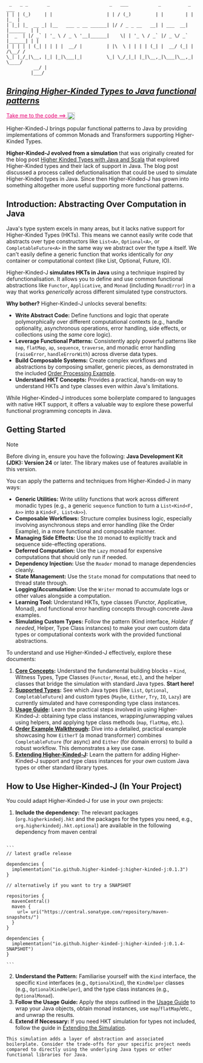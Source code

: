 ```
 _   _ _       _                      _   ___           _          _        ___ 
| | | (_)     | |                    | | / (_)         | |        | |      |_  |
| |_| |_  __ _| |__   ___ _ __ ______| |/ / _ _ __   __| | ___  __| |______  | |
|  _  | |/ _` | '_ \ / _ \ '__|______|    \| | '_ \ / _` |/ _ \/ _` |______| | |
| | | | | (_| | | | |  __/ |         | |\  \ | | | | (_| |  __/ (_| |    /\__/ /
\_| |_/_|\__, |_| |_|\___|_|         \_| \_/_|_| |_|\__,_|\___|\__,_|    \____/ 
          __/ |                                                                 
         |___/                                                                  
```
## [_Bringing Higher-Kinded Types to Java functional patterns_](https://github.com/higher-kinded-j/higher-kinded-j)

<a href="https://github.com/higher-kinded-j/higher-kinded-j" style="color: #e70073"> Take me to the code ==> <img src="https://raw.githubusercontent.com/FortAwesome/Font-Awesome/refs/heads/6.x/svgs/brands/github.svg" width="20" height="20" style="vertical-align:middle" alt="github link to code"></a>


Higher-Kinded-J brings popular functional patterns to Java by providing implementations of common Monads and Transformers supporting Higher-Kinded Types.

**Higher-Kinded-J evolved from a simulation** that was originally created for the blog post [Higher Kinded Types with Java and Scala](https://blog.scottlogic.com/2025/04/11/higher-kinded-types-with-java-and-scala.html) that explored Higher-Kinded types and their lack of support in Java. The blog post discussed a process called defuctionalisation that could be used to simulate Higher-Kinded types in Java. Since then Higher-Kinded-J has grown into something altogether more useful supporting more functional patterns.


## Introduction: Abstracting Over Computation in Java

Java's type system excels in many areas, but it lacks native support for Higher-Kinded Types (HKTs). This means we cannot easily write code that abstracts over type constructors like `List<A>`, `Optional<A>`, or `CompletableFuture<A>` in the same way we abstract over the type `A` itself. We can't easily define a generic function that works identically for *any* container or computational context (like List, Optional, Future, IO).

Higher-Kinded-J **simulates HKTs in Java** using a technique inspired by defunctionalisation. It allows you to define and use common functional abstractions like `Functor`, `Applicative`, and `Monad` (including `MonadError`) in a way that works *generically* across different simulated type constructors.

**Why bother?** Higher-Kinded-J unlocks several benefits:

* **Write Abstract Code:** Define functions and logic that operate polymorphically over different computational contexts (e.g., handle optionality, asynchronous operations, error handling, side effects, or collections using the *same* core logic).
* **Leverage Functional Patterns:** Consistently apply powerful patterns like `map`, `flatMap`, `ap`, `sequence`, `traverse`, and monadic error handling (`raiseError`, `handleErrorWith`) across diverse data types.
* **Build Composable Systems:** Create complex workflows and abstractions by composing smaller, generic pieces, as demonstrated in the included [Order Processing Example](order-walkthrough.md).
* **Understand HKT Concepts:** Provides a practical, hands-on way to understand HKTs and type classes even within Java's limitations.

While Higher-Kinded-J introduces some boilerplate compared to languages with native HKT support, it offers a valuable way to explore these powerful functional programming concepts in Java.

## Getting Started

> [!NOTE]  
> Before diving in, ensure you have the following:
> **Java Development Kit (JDK): Version 24** or later. The library makes use of features available in this version.

You can apply the patterns and techniques from Higher-Kinded-J in many ways:

* **Generic Utilities:** Write utility functions that work across different monadic types (e.g., a generic `sequence` function to turn a `List<Kind<F, A>>` into a `Kind<F, List<A>>`).
* **Composable Workflows:** Structure complex business logic, especially involving asynchronous steps and error handling (like the Order Example), in a more functional and composable manner.
* **Managing Side Effects:** Use the `IO` monad to explicitly track and sequence side-effecting operations.
* **Deferred Computation:** Use the `Lazy` monad for expensive computations that should only run if needed.
* **Dependency Injection:** Use the `Reader` monad to manage dependencies cleanly.
* **State Management:** Use the `State` monad for computations that need to thread state through.
* **Logging/Accumulation:** Use the `Writer` monad to accumulate logs or other values alongside a computation.
* **Learning Tool:** Understand HKTs, type classes (Functor, Applicative, Monad), and functional error handling concepts through concrete Java examples.
* **Simulating Custom Types:** Follow the pattern (Kind interface, _Holder if needed_, Helper, Type Class instances) to make your *own* custom data types or computational contexts work with the provided functional abstractions.


To understand and use Higher-Kinded-J effectively, explore these documents:

1.  **[Core Concepts](core-concepts.md):** Understand the fundamental building blocks – `Kind`, Witness Types, Type Classes (`Functor`, `Monad`, etc.), and the helper classes that bridge the simulation with standard Java types. **Start here!**
2.  **[Supported Types](supported-types.md):** See which Java types (like `List`, `Optional`, `CompletableFuture`) and custom types (`Maybe`, `Either`, `Try`, `IO`, `Lazy`) are currently simulated and have corresponding type class instances.
3.  **[Usage Guide](usage-guide.md):** Learn the practical steps involved in using Higher-Kinded-J: obtaining type class instances, wrapping/unwrapping values using helpers, and applying type class methods (`map`, `flatMap`, etc.).
4.  **[Order Example Walkthrough](order-walkthrough.md):** Dive into a detailed, practical example showcasing how `EitherT` (a monad transformer) combines `CompletableFuture` (for async) and `Either` (for domain errors) to build a robust workflow. This demonstrates a key use case.
5.  **[Extending Higher-Kinded-J](extending-simulation.md):** Learn the pattern for adding Higher-Kinded-J support and type class instances for your *own* custom Java types or other standard library types.



## How to Use Higher-Kinded-J (In Your Project)

You could adapt Higher-Kinded-J for use in your own projects:

1.  **Include the dependency:** The relevant packages (`org.higherkindedj.hkt` and the packages for the types you need, e.g., `org.higherkindedj.hkt.optional`) are available in the following dependency from maven central

~~~ admonish info

```
// latest gradle release 

dependencies {
  implementation("io.github.higher-kinded-j:higher-kinded-j:0.1.3")
}

// alternatively if you want to try a SNAPSHOT

repositories {
  mavenCentral()
  maven {
    url= uri("https://central.sonatype.com/repository/maven-snapshots/")
  }
}

dependencies {
  implementation("io.github.higher-kinded-j:higher-kinded-j:0.1.4-SNAPSHOT")
}

```
~~~

2.  **Understand the Pattern:** Familiarise yourself with the `Kind` interface, the specific `Kind` interfaces (e.g., `OptionalKind`), the `KindHelper` classes (e.g., `OptionalKindHelper`), and the type class instances (e.g., `OptionalMonad`).
3.  **Follow the Usage Guide:** Apply the steps outlined in the [Usage Guide](usage-guide.md) to wrap your Java objects, obtain monad instances, use `map`/`flatMap`/etc., and unwrap the results.
4.  **Extend if Necessary:** If you need HKT simulation for types not included, follow the guide in [Extending the Simulation](extending-simulation.md).

```admonish Note
This simulation adds a layer of abstraction and associated boilerplate. Consider the trade-offs for your specific project needs compared to directly using the underlying Java types or other functional libraries for Java.
```